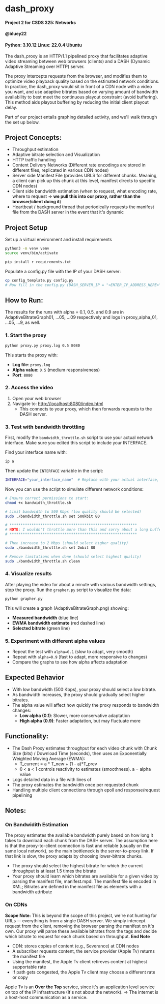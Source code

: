 # dash_proxy
#### Project 2 for CSDS 325: Networks
#### @bluey22
#### Python: 3.10.12 Linux: 22.0.4 Ubuntu

The dash_proxy is an HTTP/1.1 pipelined proxy that facilitates adaptive video streaming between web browsers (clients) and a DASH (Dynamic Adaptive Streaming over HTTP) server. 

The proxy intercepts requests from the browser, and modifies them to optimize video playback quality based on the estimated network conditions. In practice, the dash_proxy would sit in front of a CDN node with a video you want, and use adaptive bitrates based on varying amount of bandwidth availability to best meet the continuous playout constraint (avoid buffering). This method aids playout buffering by reducing the initial client playout delay.

Part of our project entails graphing detailed activity, and we'll walk through the set up below.

## Project Concepts:
- Throughput estimation
- Adaptive bitrate selection and Visualization
- HTTP traffic handling
- Content Delivery Networks (Different rate encodings are stored in different files, replicated in various CDN nodes)
- Server side Manifest File (provides URLS for different chunks. Meaning, a client can pick up this chunk at this level, manifest directs to specific CDN nodes)
- Client side bandwidth estimation (when to request, what encoding rate, where to request => **we pull this into our proxy, rather than the browser/client doing it**)
- Heartbeat / background thread that periodically requests the manifest file from the DASH server in the event that it's dynamic

## Project Setup
Set up a virtual environment and install requirements
```bash
python3 -m venv venv
source venv/bin/activate

pip install r requirements.txt
```

Populate a config.py file with the IP of your DASH server:
```bash
cp config_template.py config.py
# Now fill in the config.py (DASH_SERVER_IP = "<ENTER_IP_ADDRESS_HERE>")
```
## How to Run:

The results for the runs with alpha = 0.1, 0.5, and 0.9 are in AdaptiveBitrateGraph01, ...05, ...09 respectively and logs in proxy_alpha_01, ...05, ...9, as well.

### 1. Start the proxy
```bash
python proxy.py proxy.log 0.5 8080
```
This starts the proxy with:

- **Log file**: `proxy.log`
- **Alpha value**: `0.5` (medium responsiveness)
- **Port**: `8080`

### 2. Access the video

1. Open your web browser
2. Navigate to: [http://localhost:8080/index.html](http://localhost:8080/index.html)
   - This connects to your proxy, which then forwards requests to the DASH server.

### 3. Test with bandwidth throttling

First, modify the `bandwidth_throttle.sh` script to use your actual network interface. Make sure you edited this script to include your INTERFACE. 

Find your interface name with:
```bash
ip a
```

Then update the `INTERFACE` variable in the script:
```bash
INTERFACE="your_interface_name"  # Replace with your actual interface, e.g., eth0, wlan0, etc.
```

Now you can use the script to simulate different network conditions:
```bash
# Ensure correct permissions to start:
chmod +x bandwidth_throttle.sh

# Limit bandwidth to 500 Kbps (low quality should be selected)
sudo ./bandwidth_throttle.sh set 500kbit 80

# **********************************************************
# NOTE: I wouldn't throttle more than this and sorry about a long buffer here - if you wait, it will work! and can get some insight into what i'm attempting to do behind the scenes in the terminal stdout.
# **********************************************************

# Then increase to 2 Mbps (should select higher quality)
sudo ./bandwidth_throttle.sh set 2mbit 80

# Remove limitations when done (should select highest quality)
sudo ./bandwidth_throttle.sh clean
```

### 4. Visualize results

After playing the video for about a minute with various bandwidth settings, stop the proxy.
Run the `grapher.py` script to visualize the data:
```bash
python grapher.py
```
This will create a graph (AdaptiveBitrateGraph.png) showing:

- **Measured bandwidth** (blue line)
- **EWMA bandwidth estimate** (red dashed line)
- **Selected bitrate** (green line)

### 5. Experiment with different alpha values

- Repeat the test with `alpha=0.1` (slow to adapt, very smooth)
- Repeat with `alpha=0.9` (fast to adapt, more responsive to changes)
- Compare the graphs to see how alpha affects adaptation

## Expected Behavior

- With low bandwidth (500 Kbps), your proxy should select a low bitrate.
- As bandwidth increases, the proxy should gradually select higher bitrates.
- The alpha value will affect how quickly the proxy responds to bandwidth changes:
  - **Low alpha (0.1)**: Slower, more conservative adaptation
  - **High alpha (0.9)**: Faster adaptation, but may fluctuate more

## Functionality:
- The Dash Proxy estimates throughput for each video chunk with Chunk Size (bits) / Download Time (seconds), then uses an Exponentially Weighted Moving Average (EWMA): 
    - T_current = a * T_new + (1 - a)*T_prev
    - 0 < a < 1 controls reactivity to estimates (smoothness). a = alpha value
- Logs detailed data in a file with lines of 
<time><duration><throughput-chunk><avg-throughput-estimate><bitrate-requested><chunk-name>
- The proxy estimates the bandwidth once per requested chunk
- Handling multiple client connections through epoll and response/request pipelining


## Notes:
### On Bandwidith Estimation
The proxy estimates the available bandwidth purely based on how long it takes to download each chunk from the DASH server. The assumption here is that the proxy-to-client connection is fast and reliable (usually on the same local network), so the main bottleneck is the server-to-proxy link. If that link is slow, the proxy adapts by choosing lower-bitrate chunks.
- The proxy should select the highest bitrate for which the current throughput is at
least 1.5 times the bitrate
- Your proxy should learn which bitrates are available for a given video by parsing
the manifest file, manifest.mpd. The manifest file is encoded in XML; Bitrates
are defined in the manifest file as <Representation> elements with a
bandwidth attribute

### On CDNs
**Scope Note:** 
This is beyond the scope of this project, we're not hunting for URLs -- everything is from a single DASH server. We simply intercept request from the client, removing the browser parsing the manifest on it's own. Our proxy will parse these available bitrates from the <Representation> tags and decide which bitrate to request for each chunk based on throughput. 
**End Note**

- CDN: stores copies of content (e.g., Severance) at CDN nodes
- A subscriber requests content, the service provider (Apple Tv) returns the manifest file
- Using the manifest, the Apple Tv client retireves content at highest supportable rate
- If path gets congested, the Apple Tv client may choose a different rate or copy

Apple Tv is an **Over the Top** service, since it's an application level service on top of the IP infrastructure (It's not about the network). => The internet is a host-host communication as a service.
